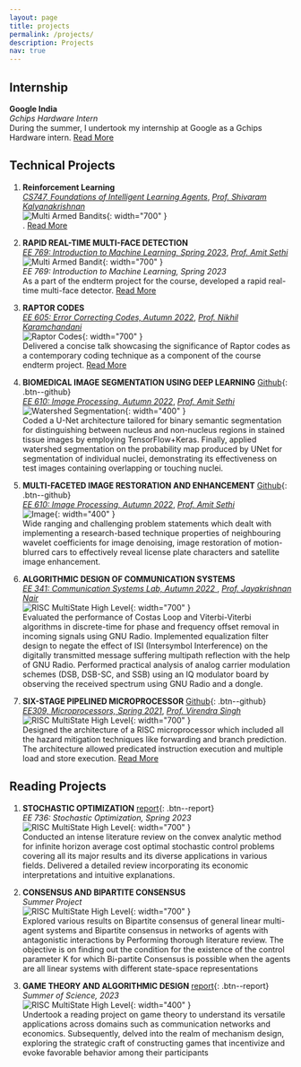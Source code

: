 ```yaml
---
layout: page
title: projects
permalink: /projects/
description: Projects
nav: true
---
```


## Internship
**Google India**  
_Gchips Hardware Intern_  
During the summer, I undertook my internship at Google as a Gchips Hardware intern. [Read More](/projects/Intership) 

## Technical Projects

1. **Reinforcement Learning**  
  [_CS747, Foundations of Intelligent Learning Agents_](https://www.cse.iitb.ac.in/~shivaram/teaching/cs747-a2022/index.html), [_Prof. Shivaram Kalyanakrishnan_](https://www.cse.iitb.ac.in/~shivaram/)     
  ![Multi Armed Bandits](/images/rl-images/multi-armed-bandit.png){: width="700" }  
 . [Read More](/projects/RL)

1. **RAPID REAL-TIME MULTI-FACE DETECTION**  
  [_EE 769: Introduction to Machine Learning, Spring 2023_](https://www.ee.iitb.ac.in/web/course_lists/ee-768-introduction-to-machine-learning/), [_Prof. Amit Sethi_](https://www.ee.iitb.ac.in/~asethi/)     
  ![Multi Armed Bandit](/images/rl-images/multi-armed-bandit.png){: width="700" }  
_EE 769: Introduction to Machine Learning, Spring 2023_  
As a part of the endterm project for the course, developed a rapid real-time multi-face detector. [Read More](/projects/Multi-face_Detector)

3. **RAPTOR CODES**  
 [_EE 605: Error Correcting Codes, Autumn 2022_](https://www.ee.iitb.ac.in/web/course_lists/ee-605-error-correcting-codes/), [_Prof. Nikhil Karamchandani_](https://sites.google.com/site/nikhilkaram/)  
  ![Raptor Codes](/images/Raptor.png){: width="700" }  
Delivered a concise talk showcasing the significance of Raptor codes as a contemporary coding technique as a component of the course endterm project. [Read More](/projects/Raptor) 

5. **BIOMEDICAL IMAGE SEGMENTATION USING DEEP LEARNING** [Github](https://github.com/Vansh28Kapoor/BIOMEDICAL-IMAGE-SEGMENTATION-USING-DEEP-LEARNING){: .btn--github}      
  [_EE 610: Image Processing, Autumn 2022_](https://www.ee.iitb.ac.in/web/course_lists/ee-768-introduction-to-machine-learning/), [_Prof. Amit Sethi_](https://www.ee.iitb.ac.in/~asethi/)  
  ![Watershed Segmentation](/images/img_segmentation.png){: width="400" }  
Coded a U-Net architecture tailored for binary semantic segmentation for distinguishing between nucleus and non-nucleus regions in stained tissue images by employing TensorFlow+Keras. Finally, applied watershed segmentation on the probability map produced by UNet for segmentation of individual nuclei, demonstrating its effectiveness on test images containing overlapping or touching nuclei.

6. **MULTI-FACETED IMAGE RESTORATION AND ENHANCEMENT** [Github](https://github.com/Vansh28Kapoor/MULTI-FACETED-IMAGE-RESTORATION-AND-ENHANCEMENT){: .btn--github}  
  [_EE 610: Image Processing, Autumn 2022_](https://www.ee.iitb.ac.in/web/course_lists/ee-768-introduction-to-machine-learning/), [_Prof. Amit Sethi_](https://www.ee.iitb.ac.in/~asethi/)     
  ![Image](/images/restore.png){: width="400" }   
 Wide ranging and challenging problem statements which dealt with implementing a research-based technique properties of neighbouring wavelet coefficients for image denoising, image restoration of motion-blurred cars to effectively reveal license plate characters and satellite image enhancement.

 7. **ALGORITHMIC DESIGN OF COMMUNICATION SYSTEMS**  
[ _EE 341: Communication Systems Lab, Autumn 2022_ ](https://www.ee.iitb.ac.in/web/course_lists/ee-341-communication-systems-i/), [_Prof. Jayakrishnan Nair_](https://www.ee.iitb.ac.in/~jayakrishnan.nair/)  
  ![RISC MultiState High Level](/images/costas.png){: width="700" }  
Evaluated the performance of Costas Loop and Viterbi-Viterbi algorithms in discrete-time for phase and frequency offset removal in incoming signals using GNU Radio. Implemented equalization filter design to negate the effect of ISI (Intersymbol Interference) on the digitally transmitted message suffering multipath reflection with the help of GNU Radio. Performed practical analysis of analog carrier modulation schemes (DSB, DSB-SC, and SSB) using an IQ modulator board by observing the received spectrum using GNU Radio and a dongle.

9. **SIX-STAGE PIPELINED MICROPROCESSOR**  [Github](https://github.com/dokania-tanmay/RISC_MulticycleProcessor){: .btn--github}  
  [_EE309, Microprocessors, Spring 2021_](https://www.ee.iitb.ac.in/web/course_lists/ee-309-microprocessors/), [_Prof. Virendra Singh_](https://www.ee.iitb.ac.in/~viren/)   
  ![RISC MultiState High Level](/images/risc_microprocessor/risc_high_level_design.png){: width="700" }  
Designed the architecture of a RISC microprocessor which included all the hazard mitigation techniques like forwarding and branch prediction. The architecture allowed predicated instruction execution and multiple load and store execution. [Read More](/projects/RISC)

## Reading Projects  
1. **STOCHASTIC OPTIMIZATION**  [report](/files/Reading_Project.pdf){: .btn--report}  
_EE 736: Stochastic Optimization, Spring 2023_  
  ![RISC MultiState High Level](/images/risc_microprocessor/risc_high_level_design.png){: width="700" }    
Conducted an intense literature review on the convex analytic method for infinite horizon average cost optimal stochastic control problems covering all its major results and its diverse applications in various fields. Delivered a detailed review incorporating its economic interpretations and intuitive explanations.  

3. **CONSENSUS AND BIPARTITE CONSENSUS**  
_Summer Project_  
  ![RISC MultiState High Level](/images/Bipartite-consensus.jpg){: width="700" }    
Explored various results on Bipartite consensus of general linear multi-agent systems and Bipartite consensus in networks of agents with antagonistic interactions by Performing thorough literature review. The objective is on finding out the condition for the existence of the control parameter K for which Bi-partite Consensus is possible when the agents are all linear systems with different state-space representations

5. **GAME THEORY AND ALGORITHMIC DESIGN**  [report](/files/Project_proposal.pdf){: .btn--report}  
_Summer of Science, 2023_  
  ![RISC MultiState High Level](/images/games.png){: width="400" }  
Undertook a reading project on game theory to understand its versatile applications across domains such as communication networks and economics. Subsequently, delved into the realm of mechanism design, exploring the strategic craft of constructing games that incentivize and evoke favorable behavior among their participants  
